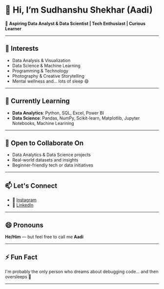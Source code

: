 # 👋 Hi, I’m Sudhanshu Shekhar (Aadi)

🎯 **Aspiring Data Analyst & Data Scientist | Tech Enthusiast | Curious Learner**

---

## 👀 Interests
- Data Analysis & Visualization  
- Data Science & Machine Learning  
- Programming & Technology  
- Photography & Creative Storytelling  
- Mental wellness and... lots of sleep 😄  

---

## 🌱 Currently Learning
- **Data Analytics**: Python, SQL, Excel, Power BI  
- **Data Science**: Pandas, NumPy, Scikit-learn, Matplotlib, Jupyter Notebooks, Machine Learining

---

## 🤝 Open to Collaborate On
- Data Analytics & Data Science projects  
- Real-world datasets and insights  
- Beginner-friendly tech or data initiatives  

---

## 📫 Let's Connect
- 📸 [Instagram](https://www.instagram.com/aadijha13/)  
- 💼 [LinkedIn](https://www.linkedin.com/in/sudhanshu-shekhar-1a12aa272/)  

---

## 😄 Pronouns
**He/Him** — but feel free to call me **Aadi**

---

## ⚡ Fun Fact
I'm probably the only person who dreams about debugging code... and then oversleeps 🥲

---

<!---
aadijha13/aadijha13 is a ✨ special ✨ repository because its `README.md` (this file) appears on your GitHub profile.
You can click the Preview link to take a look at your changes.
--->
